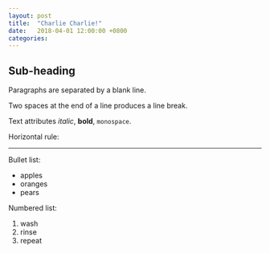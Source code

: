 ```yaml
---
layout: post
title:  "Charlie Charlie!"
date:   2018-04-01 12:00:00 +0800
categories:
---
```




## Sub-heading

Paragraphs are separated by a blank line.

Two spaces at the end of a line
produces a line break.

Text attributes *italic*, **bold**, `monospace`.

Horizontal rule:

------

Bullet list:

- apples
- oranges
- pears

Numbered list:

1. wash
2. rinse
3. repeat

